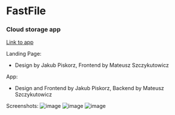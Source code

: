 # FastFile
### Cloud storage app
[Link to app](https://fastfile.netlify.app)

Landing Page:
- Design by Jakub Piskorz, Frontend by Mateusz Szczykutowicz

App:
- Design and Frontend by Jakub Piskorz, Backend by Mateusz Szczykutowicz

Screenshots:
![image](https://user-images.githubusercontent.com/54907055/162795091-e40d429b-b4cb-4120-93f0-fdde7053a545.png)
![image](https://user-images.githubusercontent.com/54907055/162795836-64827be8-ef62-4a35-8e3c-07131c463bfe.png)
![image](https://user-images.githubusercontent.com/54907055/162796212-e4601b2a-6abb-43a0-84ea-0767286aeaaf.png)
